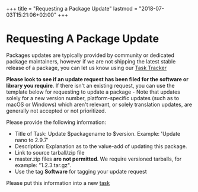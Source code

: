 +++
title = "Requesting a Package Update"
lastmod = "2018-07-03T15:21:06+02:00"
+++
# Requesting A Package Update 

Packages updates are typically provided by community or dedicated package maintainers, however if we are not shipping the latest stable release of a package, you can let us know using our [Task Tracker](https://dev.solus-project.com/)

**Please look to see if an update request has been filed for the software or library you require**. If there isn't an existing request, you can use the template below for requesting to update a package - Note that updates solely for a new version number, platform-specific updates (such as to macOS or Windows) which aren't relevant, or solely translation updates, are generally not accepted or not prioritized.

Please provide the following information:

- Title of Task: Update $packagename to $version. Example: 'Update nano to 2.9.7'
- Description: Explanation as to the value-add of updating this package. 
- Link to source tarball/zip file
- master.zip files **are not permitted**. We require versioned tarballs, for example: "1.2.3.tar.gz".
- Use the tag **Software** for tagging your update request

Please put this information into a new [task](https://dev.solus-project.com/maniphest/task/edit/form/1/)
